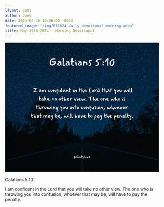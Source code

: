 ```yaml
---
layout: post
author: Joey
date: 2024-05-16 10:26:00 -0500
featured_image: "/img/051624_daily_devotional_morning.webp"
title: May 15th 2024 - Morning Devotional
---
```


[![May 15th 2024 - Morning Devotional](/img/051624_daily_devotional_morning.webp)](/img/051624_daily_devotional_morning.webp)
 
 Galatians 5:10

 I am confident in the Lord that you will take no other view. The one who is throwing you into confusion, whoever that may be, will have to pay the penalty.